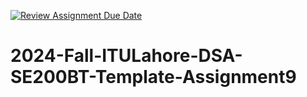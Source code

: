 [![Review Assignment Due Date](https://classroom.github.com/assets/deadline-readme-button-22041afd0340ce965d47ae6ef1cefeee28c7c493a6346c4f15d667ab976d596c.svg)](https://classroom.github.com/a/fAzQCBfS)
# 2024-Fall-ITULahore-DSA-SE200BT-Template-Assignment9